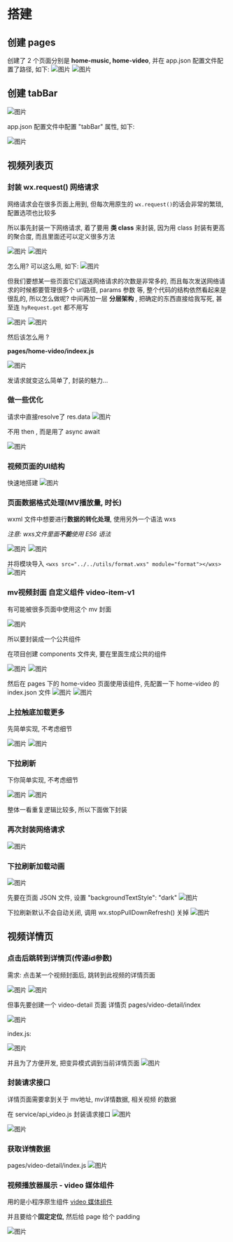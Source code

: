 # 搭建
## 创建 pages
创建了 2 个页面分别是 **home-music, home-video**, 并在 app.json 配置文件配置了路径, 如下: 
![图片](../.vuepress/public/images/hm1.png)
![图片](../.vuepress/public/images/hm2.png)
## 创建 tabBar 
![图片](../.vuepress/public/images/hm4.png)

app.json 配置文件中配置 "tabBar" 属性, 如下: 

![图片](../.vuepress/public/images/hm3.png)
## 视频列表页
### 封装 wx.request() 网络请求
网络请求会在很多页面上用到, 但每次用原生的 `wx.request()`的话会非常的繁琐, 配置选项也比较多

所以事先封装一下网络请求, 着了要用 **类 class** 来封装, 因为用 class 封装有更高的聚合度, 而且里面还可以定义很多方法

![图片](../.vuepress/public/images/hm6.png)
![图片](../.vuepress/public/images/hm5.png)

怎么用?  可以这么用, 如下: 
![图片](../.vuepress/public/images/hm7.png)

但我们要想某一些页面它们返送网络请求的次数是非常多的, 而且每次发送网络请求的时候都要管理很多个 url路径, params 参数 等,
整个代码的结构依然看起来是很乱的, 所以怎么做呢? 中间再加一层 **分层架构** , 把确定的东西直接给我写死, 甚至连 `hyRequest.get` 都不用写

![图片](../.vuepress/public/images/hm01.png)
![图片](../.vuepress/public/images/hm02.png)

然后该怎么用 ?

**pages/home-video/indeex.js**

![图片](../.vuepress/public/images/hm03.png)

发请求就变这么简单了, 封装的魅力...
### 做一些优化
请求中直接resolve了 res.data
![图片](../.vuepress/public/images/yh1.png)

不用 then , 而是用了 async await 

![图片](../.vuepress/public/images/yh2.png)
### 视频页面的UI结构
快速地搭建
![图片](../.vuepress/public/images/vid1.png)
### 页面数据格式处理(MV播放量, 时长)
wxml 文件中想要进行**数据的转化处理**, 使用另外一个语法 wxs

*注意: wxs文件里面**不能**使用 ES6 语法*

![图片](../.vuepress/public/images/ft1.png)
![图片](../.vuepress/public/images/ft2.png)

并将模块导入  `<wxs src="../../utils/format.wxs" module="format"></wxs>` 
![图片](../.vuepress/public/images/ft3.png)

### mv视频封面 自定义组件 video-item-v1 
有可能被很多页面中使用这个 mv 封面

![图片](../.vuepress/public/images/mv1.png)

所以要封装成一个公共组件 

在项目创建 components 文件夹, 要在里面生成公共的组件

![图片](../.vuepress/public/images/videoitem1.png)
![图片](../.vuepress/public/images/video222.png)

然后在 pages 下的 home-video 页面使用该组件, 先配置一下 home-video 的 index.json 文件 
![图片](../.vuepress/public/images/itemvideo3.png)
![图片](../.vuepress/public/images/itemvideo4.png)

### 上拉触底加载更多
先简单实现, 不考虑细节

![图片](../.vuepress/public/images/hasmore1.png)
![图片](../.vuepress/public/images/hasmore2.png)

### 下拉刷新
下你简单实现, 不考虑细节 

![图片](../.vuepress/public/images/pr1.png)
![图片](../.vuepress/public/images/pr2.png)

整体一看重复逻辑比较多, 所以下面做下封装
### 再次封装网络请求
![图片](../.vuepress/public/images/getm1.png)

### 下拉刷新加载动画
![图片](../.vuepress/public/images/pr4.png)

先要在页面 JSON 文件, 设置 "backgroundTextStyle": "dark"
![图片](../.vuepress/public/images/pr5.png)

下拉刷新默认不会自动关闭, 调用 wx.stopPullDownRefresh() 关掉
![图片](../.vuepress/public/images/pr3.png)
## 视频详情页
### 点击后跳转到详情页(传递id参数)
需求: 点击某一个视频封面后, 跳转到此视频的详情页面

![图片](../.vuepress/public/images/vd1.png)
![图片](../.vuepress/public/images/vd2.png)

但事先要创建一个 video-detail 页面 详情页 pages/video-detail/index

![图片](../.vuepress/public/images/vd3.png)

index.js: 

![图片](../.vuepress/public/images/vd4.png)

并且为了方便开发, 把变异模式调到当前详情页面
![图片](../.vuepress/public/images/vd5.png)
### 封装请求接口
详情页面需要拿到关于 mv地址, mv详情数据, 相关视频 的数据

在 service/api_video.js 封装请求接口 
![图片](../.vuepress/public/images/mvd0.png)

![图片](../.vuepress/public/images/mvd1.png)
### 获取详情数据 
pages/video-detail/index.js
![图片](../.vuepress/public/images/mvd2.png)
### 视频播放器展示 - video 媒体组件
用的是小程序原生组件
[video 媒体组件](https://developers.weixin.qq.com/miniprogram/dev/component/video.html)

并且要给个**固定定位**, 然后给 page 给个 padding

![图片](../.vuepress/public/images/video1.png)










































